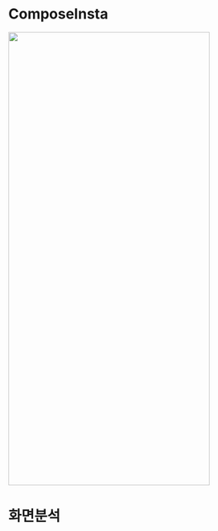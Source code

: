 # ComposeInsta

<img
  src="https://github.com/user-attachments/assets/10b1049e-023d-4e53-b0ab-a56c99843b84"
  width="400"
  height="900"
/>


# 화면분석
